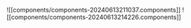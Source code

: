  
![[components/components-20240613211037.components]]
![[components/components-20240613214226.components]]
 